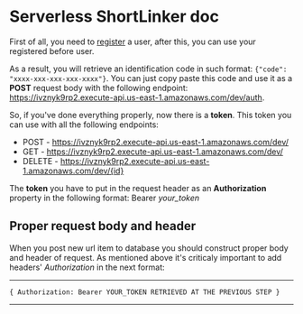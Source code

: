 # Serverless ShortLinker doc

First of all, you need to <a href="https://shortlinker.auth.us-east-1.amazoncognito.com/login?client_id=432f7qk145rf0ha5u5605obpqf&response_type=code&scope=aws.cognito.signin.user.admin+email+openid+phone+profile&redirect_uri=https%3A%2F%2Fivznyk9rp2.execute-api.us-east-1.amazonaws.com%2Fdev%2Fsignin%2F" target="_blank">register</a> a user, after this, you can use your registered before user.

As a result, you will retrieve an identification code in such format: `{"code": "xxxx-xxx-xxx-xxx-xxxx"}`. You can just copy paste this code and use it as a **POST** request body with 
the following endpoint: https://ivznyk9rp2.execute-api.us-east-1.amazonaws.com/dev/auth.

So, if you've done everything properly, now there is a **token**. This token you can use with all the following endpoints:
- POST - https://ivznyk9rp2.execute-api.us-east-1.amazonaws.com/dev/
- GET - https://ivznyk9rp2.execute-api.us-east-1.amazonaws.com/dev/
- DELETE - https://ivznyk9rp2.execute-api.us-east-1.amazonaws.com/dev/{id}

The **token** you have to put in the request header as an **Authorization** property in the following format: Bearer *your_token*

## Proper request body and header
When you post new url item to database you should construct proper body and header of request. As mentioned above it's criticaly important to add headers' *Authorization* in the next format:
***
`{
    Authorization: Bearer YOUR_TOKEN RETRIEVED AT THE PREVIOUS STEP
}`
***